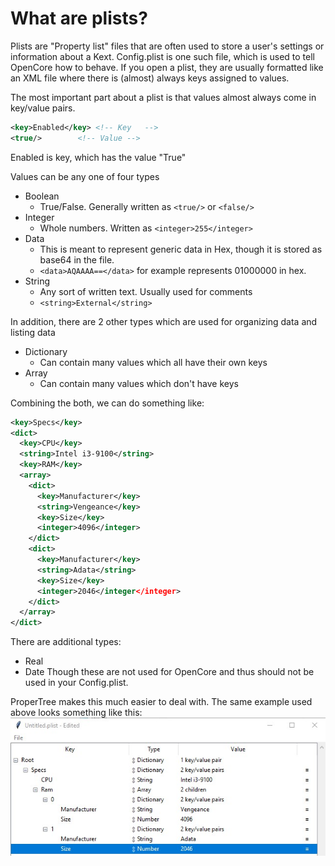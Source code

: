 # What are plists?

Plists are "Property list" files that are often used to store a user's settings or information about a Kext. Config.plist is one such file, which is used to tell OpenCore how to behave. If you open a plist, they are usually formatted like an XML file where there is (almost) always keys assigned to values.

The most important part about a plist is that values almost always come in key/value pairs.

```xml
<key>Enabled</key> <!-- Key   -->
<true/>		   <!-- Value -->
```

Enabled is key, which has the value "True"

Values can be any one of four types
* Boolean
  * True/False. Generally written as `<true/>` or `<false/>`
* Integer
  * Whole numbers. Written as `<integer>255</integer>`
* Data
  * This is meant to represent generic data in Hex, though it is stored as base64 in the file.
  * `<data>AQAAAA==</data>` for example represents 01000000 in hex.
* String
  * Any sort of written text. Usually used for comments
  * `<string>External</string>`

In addition, there are 2 other types which are used for organizing data and listing data
* Dictionary
  * Can contain many values which all have their own keys
* Array
  * Can contain many values which don't have keys

Combining the both, we can do something like:
```xml
<key>Specs</key>
<dict>
  <key>CPU</key>
  <string>Intel i3-9100</string>
  <key>RAM</key>
  <array>
    <dict>
      <key>Manufacturer</key>
      <string>Vengeance</key>
      <key>Size</key>
      <integer>4096</integer>
    </dict>
    <dict>
      <key>Manufacturer</key>
      <string>Adata</string>
      <key>Size</key>
      <integer>2046</integer</integer>
    </dict>
  </array>
</dict>
```

There are additional types:
* Real
* Date
Though these are not used for OpenCore and thus should not be used in your Config.plist.

ProperTree makes this much easier to deal with. The same example used above looks something like this:
![ProperTree](images/overview/propertree.jpg) 
